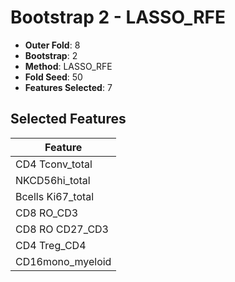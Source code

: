 # Bootstrap 2 - LASSO_RFE

- **Outer Fold**: 8
- **Bootstrap**: 2
- **Method**: LASSO_RFE
- **Fold Seed**: 50
- **Features Selected**: 7

## Selected Features

| Feature |
|---------|
| CD4 Tconv_total |
| NKCD56hi_total |
| Bcells Ki67_total |
| CD8 RO_CD3 |
| CD8 RO CD27_CD3 |
| CD4 Treg_CD4 |
| CD16mono_myeloid |

